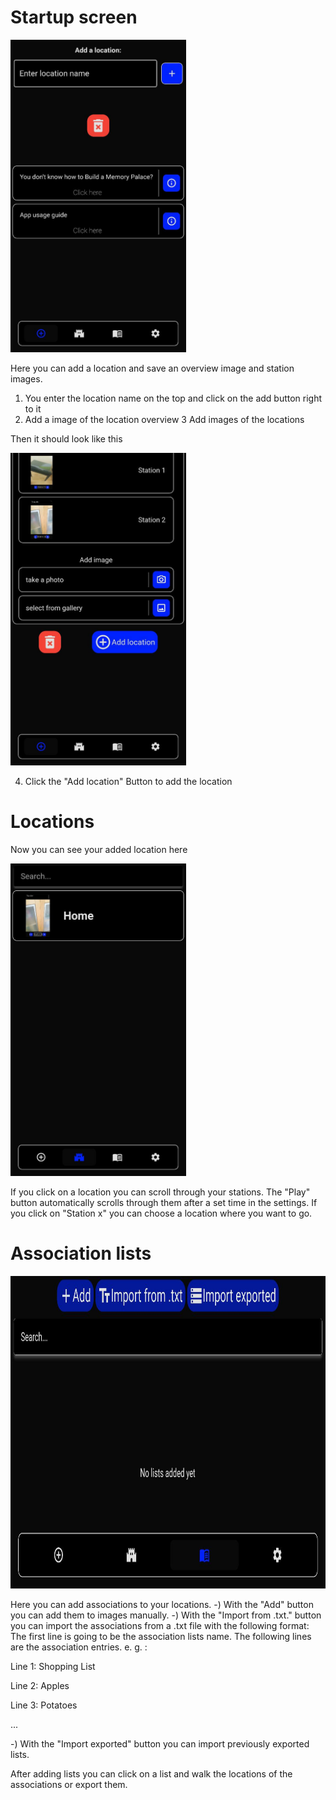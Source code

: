 # Startup screen
<img src="https://github.com/Persie0/Memory-Palace-Usage-Guide/blob/main/images/photo_2022-08-08_16-38-39.jpg?raw=true" height="500" />

Here you can add a location and save an overview image and station images.
1. You enter the location name on the top and click on the add button right to it
2. Add a image of the location overview
3 Add images of the locations

Then it should look like this

<img src="https://github.com/Persie0/Memory-Palace-Usage-Guide/blob/main/images/photo_2022-08-08_16-38-41.jpg?raw=true" height="500" />

4. Click the "Add location" Button to add the  location

# Locations
Now you can see your added location here

<img src="https://github.com/Persie0/Memory-Palace-Usage-Guide/blob/main/images/photo_2022-08-08_16-38-25.jpg?raw=true" height="500" />

If you click on a location you can scroll through your stations. The "Play" button automatically scrolls through them after a set time in the settings. If you click on "Station x" you can choose a location where you want to go.

# Association lists
<img src="https://github.com/Persie0/Memory-Palace-Usage-Guide/blob/main/images/photo_2022-08-08_16-38-38.jpg?raw=true" height="500" />

Here you can add associations to your locations. 
-) With the "Add" button you can add them to images manually. 
-) With the "Import from .txt." button you can import the associations from a .txt file with the following format: The first line is going to be the association lists name. The following lines are the association entries. e. g. : 

Line 1: Shopping List

Line 2: Apples

Line 3: Potatoes

...

-) With the "Import exported" button you can import previously exported lists.


After adding lists you can click on a list and walk the locations of the associations or export them.
